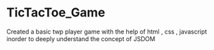 # TicTacToe_Game
 Created a basic twp player game with the help of html , css , javascript inorder to deeply understand the concept of JSDOM 
